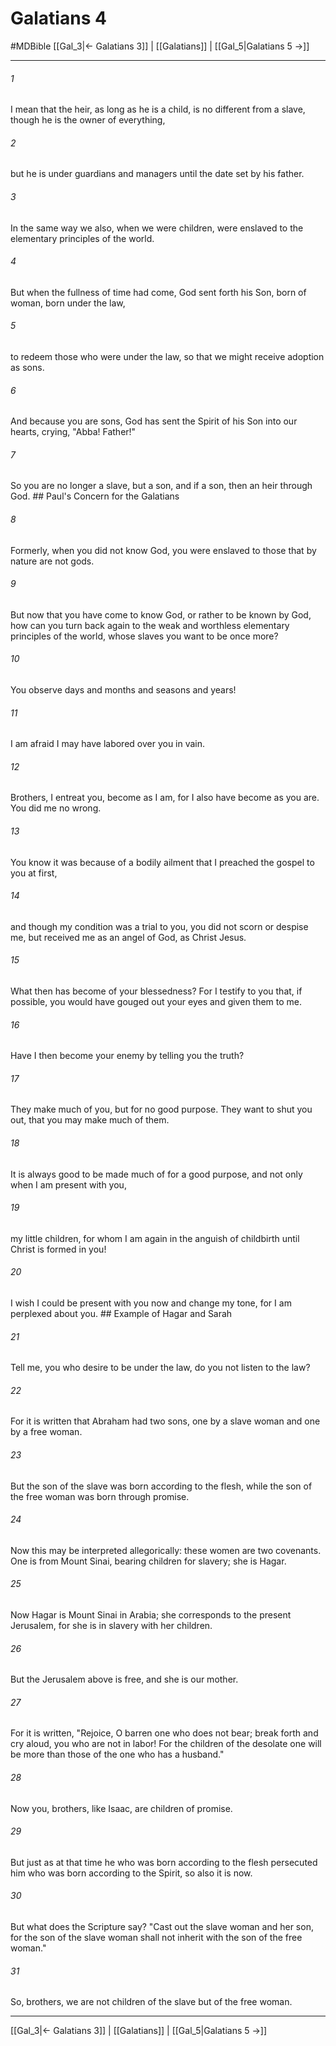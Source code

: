 # Galatians 4
#MDBible
[[Gal_3|← Galatians 3]] | [[Galatians]] | [[Gal_5|Galatians 5 →]]

***

###### 1 

I mean that the heir, as long as he is a child, is no different from a slave, though he is the owner of everything, 

###### 2 

but he is under guardians and managers until the date set by his father. 

###### 3 

In the same way we also, when we were children, were enslaved to the elementary principles of the world. 

###### 4 

But when the fullness of time had come, God sent forth his Son, born of woman, born under the law, 

###### 5 

to redeem those who were under the law, so that we might receive adoption as sons. 

###### 6 

And because you are sons, God has sent the Spirit of his Son into our hearts, crying, "Abba! Father!" 

###### 7 

So you are no longer a slave, but a son, and if a son, then an heir through God. ## Paul's Concern for the Galatians 

###### 8 

Formerly, when you did not know God, you were enslaved to those that by nature are not gods. 

###### 9 

But now that you have come to know God, or rather to be known by God, how can you turn back again to the weak and worthless elementary principles of the world, whose slaves you want to be once more? 

###### 10 

You observe days and months and seasons and years! 

###### 11 

I am afraid I may have labored over you in vain. 

###### 12 

Brothers, I entreat you, become as I am, for I also have become as you are. You did me no wrong. 

###### 13 

You know it was because of a bodily ailment that I preached the gospel to you at first, 

###### 14 

and though my condition was a trial to you, you did not scorn or despise me, but received me as an angel of God, as Christ Jesus. 

###### 15 

What then has become of your blessedness? For I testify to you that, if possible, you would have gouged out your eyes and given them to me. 

###### 16 

Have I then become your enemy by telling you the truth? 

###### 17 

They make much of you, but for no good purpose. They want to shut you out, that you may make much of them. 

###### 18 

It is always good to be made much of for a good purpose, and not only when I am present with you, 

###### 19 

my little children, for whom I am again in the anguish of childbirth until Christ is formed in you! 

###### 20 

I wish I could be present with you now and change my tone, for I am perplexed about you. ## Example of Hagar and Sarah 

###### 21 

Tell me, you who desire to be under the law, do you not listen to the law? 

###### 22 

For it is written that Abraham had two sons, one by a slave woman and one by a free woman. 

###### 23 

But the son of the slave was born according to the flesh, while the son of the free woman was born through promise. 

###### 24 

Now this may be interpreted allegorically: these women are two covenants. One is from Mount Sinai, bearing children for slavery; she is Hagar. 

###### 25 

Now Hagar is Mount Sinai in Arabia; she corresponds to the present Jerusalem, for she is in slavery with her children. 

###### 26 

But the Jerusalem above is free, and she is our mother. 

###### 27 

For it is written, "Rejoice, O barren one who does not bear; break forth and cry aloud, you who are not in labor! For the children of the desolate one will be more than those of the one who has a husband." 

###### 28 

Now you, brothers, like Isaac, are children of promise. 

###### 29 

But just as at that time he who was born according to the flesh persecuted him who was born according to the Spirit, so also it is now. 

###### 30 

But what does the Scripture say? "Cast out the slave woman and her son, for the son of the slave woman shall not inherit with the son of the free woman." 

###### 31 

So, brothers, we are not children of the slave but of the free woman. 

***

[[Gal_3|← Galatians 3]] | [[Galatians]] | [[Gal_5|Galatians 5 →]]
